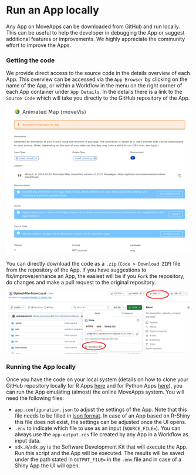 # Run an App locally
Any App on MoveApps can be downloaded from GitHub and run locally. This can be useful to help the developer in debugging the App or suggest additional features or improvements. We highly appreciate the community effort to improve the Apps.

### Getting the code
We provide direct access to the source code in the details overview of each App. This overview can be accessed via the `App Browser` by clicking on the name of the App, or within a Workflow in the menu on the right corner of each App container under `App Details`. In the details there is a link to the `Source Code` which will take you directly to the GitHub repository of the App.

<kbd>![](files/app_details.png ':size=600x')</kbd>

You can directly download the code as a `.zip` (`Code > Download ZIP`) file from the repository of the App. If you have suggestions to fix/improve/enhance an App, the easiest will be if you `Fork` the repository, do changes and make a pull request to the original repository. 

<kbd>![](files/fork_app.png ':size=600x')</kbd>

### Running the App locally
Once you have the code on your local system (details on how to clone your GitHub repository locally for R Apps [here](manage_Rapp_github.md) and for Python Apps [here](manage_Pyapp_github.md)), you can run the App emulating (almost) the online MoveApps system. You will need the following files:

- `app.configuration.json` to adjust the settings of the App. Note that this file needs to be filled in [json format](https://en.wikipedia.org/wiki/JSON). In case of an App based on R-Shiny this file does not exist, the settings can be adjusted once the UI opens.
- `.env` to indicate which file to use as an input (`SOURCE_FILE=`). You can always use the `app-output.rds` file created by any App in a Workflow as input data.
- `sdk.R`/`sdk.py` is the Software Development Kit that will execute the App. Run this script and the App will be executed. The results will be saved under the path stated in `OUTPUT_FILE=` in the `.env` file and in case of a Shiny App the UI will open.
